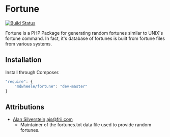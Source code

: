 # Fortune

[![Build Status](https://travis-ci.org/mdwheele/fortune.png?branch=master)](https://travis-ci.org/mdwheele/fortune)

Fortune is a PHP Package for generating random fortunes similar to UNIX's fortune command.  In fact, it's database
of fortunes is built from fortune files from various systems.

## Installation

Install through Composer.

```js
"require": {
    "mdwheele/fortune": "dev-master"
}
```

## Attributions

* [Alan Silverstein](http://silgro.com) <ajs@frii.com>
    * Maintainer of the fortunes.txt data file used to provide random fortunes.
